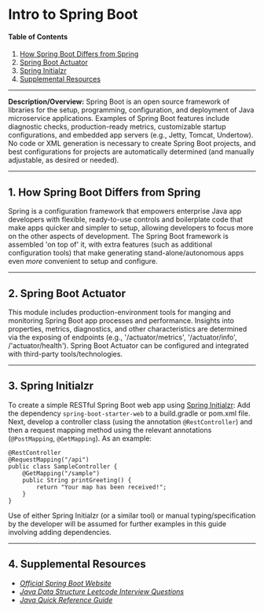 # Intro to Spring Boot
  
#### Table of Contents
  
1. [How Spring Boot Differs from Spring](#differences)
2. [Spring Boot Actuator](#actuator)
3. [Spring Initialzr](#initialzr)
4. [Supplemental Resources](#supplemental)
  
<hr />
  
**Description/Overview:** Spring Boot is an open source framework of libraries for the setup, programming, configuration, and deployment of Java microservice applications. Examples of Spring Boot features include diagnostic checks, production-ready metrics, customizable startup configurations, and embedded app servers (e.g., Jetty, Tomcat, Undertow). No code or XML generation is necessary to create Spring Boot projects, and best configurations for projects are automatically determined (and manually adjustable, as desired or needed).
  
<hr />
  
## 1. <a name="differences">How Spring Boot Differs from Spring</a>

Spring is a configuration framework that empowers enterprise Java app developers with flexible, ready-to-use controls and boilerplate code that make apps quicker and simpler to setup, allowing developers to focus more on the other aspects of development. The Spring Boot framework is assembled 'on top of' it, with extra features (such as additional configuration tools) that make generating stand-alone/autonomous apps even *more* convenient to setup and configure. 
  
<hr />
  
## 2. <a name="actuator">Spring Boot Actuator</a>
  
This module includes production-environment tools for manging and monitoring Spring Boot app processes and performance. Insights into properties, metrics, diagnostics, and other characteristics are determined via the exposing of endpoints (e.g., '/actuator/metrics', '/actuator/info', /'actuator/health'). Spring Boot Actuator can be configured and integrated with third-party tools/technologies.
  
<hr />
  
## 3. <a name="initialzr">Spring Initialzr</a>
  
To create a simple RESTful Spring Boot web app using [Spring Initialzr](https://start.spring.io/): Add the dependency `spring-boot-starter-web` to a build.gradle or pom.xml file. Next, develop a controller class (using the annotation `@RestController`) and then a request mapping method using the relevant annotations (`@PostMapping`, `@GetMapping`). As an example:

```
@RestController
@RequestMapping("/api")  
public class SampleController {  
    @GetMapping("/sample")  
    public String printGreeting() {  
        return "Your map has been received!";  
    }  
}  
```

Use of either Spring Initialzr (or a similar tool) or manual typing/specification by the developer will be assumed for further examples in this guide involving adding dependencies.
  
<hr />
  
## 4. <a name="supplemental">Supplemental Resources</a>
  
* *[Official Spring Boot Website](https://spring.io/projects/spring-boot)*
* *[Java Data Structure Leetcode Interview Questions](https://github.com/chaseofthejungle/java-data-structure-leetcode-interview-questions)*
* *[Java Quick Reference Guide](https://github.com/chaseofthejungle/java-quick-reference-guide)*
